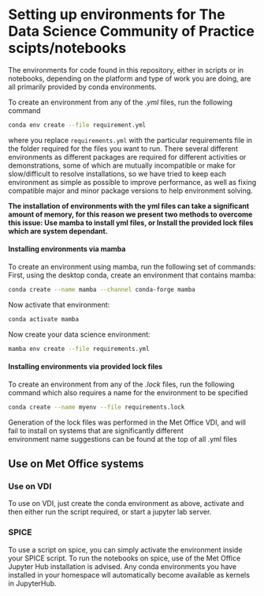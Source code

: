 # Setting up environments for The Data Science Community of Practice scipts/notebooks

The environments for code found in this repository, either in scripts or in notebooks, depending on the platform and type of work you are doing, are all primarily provided by conda environments.

To create an environment from any of the *.yml* files, run the following command
```bash
conda env create --file requirement.yml
```
where you replace `requirements.yml` with the particular requirements file in the folder required for the files you want to run. There several different environments as different packages are required for different activities or demonstrations, some of which are mutually incompatible or make for slow/difficult to resolve installations, so we have tried to keep each environment as simple as possible to improve performance, as well as fixing compatible major and minor package versions to help environment solving.

**The installation of environments with the yml files can take a significant amount of memory, for this reason we present two methods to overcome this issue: Use mamba to install yml files, or Install the provided lock files which are system dependant.**

#### Installing environments via mamba

To create an environment using mamba, run the following set of commands: <br>
First, using the desktop conda, create an environment that contains mamba:
```bash
conda create --name mamba --channel conda-forge mamba
```
Now activate that environment:
```bash
conda activate mamba
```
Now create your data science environment:
```bash
mamba env create --file requirements.yml
```

#### Installing environments via provided lock files

To create an environment from any of the *.lock* files, run the following command which also requires a name for the environment to be specified
```bash
conda create --name myenv --file requirements.lock
```
Generation of the lock files was performed in the Met Office VDI, and will fail to install on systems that are significantly different<br>
environment name suggestions can be found at the top of all .yml files

## Use on Met Office systems

### Use on VDI

To use on VDI, just create the conda environment as above, activate and then either run the script required, or start a jupyter lab server.

### SPICE

To use a script on spice, you can simply activate the environment inside your SPICE script. To run the notebooks on spice, use of the Met Office Jupyter Hub installation is advised. Any conda environments you have installed in your homespace wll automatically become available as kernels in JupyterHub.
